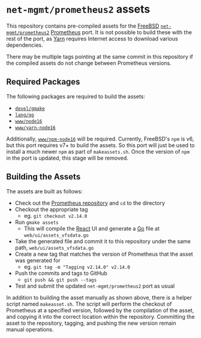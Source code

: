 # `net-mgmt/prometheus2` assets

This repository contains pre-compiled assets for the [FreeBSD]
[`net-mgmt/prometheus2`] [Prometheus] port.
It is not possible to build these with the rest of the port, as [Yarn] requires
Internet access to download various dependencies.

There may be multiple tags pointing at the same commit in this repository if
the compiled assets do not change between Prometheus versions.

## Required Packages

The following packages are required to build the assets:

  - [`devel/gmake`]
  - [`lang/go`]
  - [`www/node16`]
  - [`www/yarn-node16`]

Additionally, [`www/npm-node16`] will be required. Currently, FreeBSD's `npm`
is v6, but this port requires v7+ to build the assets. So this port will just
be used to install a much newer `npm` as part of `makeassets.sh`.
Once the version of `npm` in the port is updated, this stage will be removed.

## Building the Assets

The assets are built as follows:

  - Check out the [Prometheus repository] and `cd` to the directory
  - Checkout the appropriate tag
    - eg. `git checkout v2.14.0`
  - Run `gmake assets`
    - This will compile the [React] UI and generate a [Go] file at
      `web/ui/assets_vfsdata.go`
  - Take the generated file and commit it to this repository under the same
    path, `web/ui/assets_vfsdata.go`
  - Create a new tag that matches the version of Prometheus that the asset was
    generated for
    - eg. `git tag -m "Tagging v2.14.0" v2.14.0`
  - Push the commits and tags to GitHub
    - `git push && git push --tags`
  - Test and submit the updated `net-mgmt/prometheus2` port as usual

In addition to building the asset manually as shown above, there is a helper
script named `makeasset.sh`. The script will perform the checkout of Prometheus
at a specified version, followed by the compilation of the asset, and copying
it into the correct location within the repository. Committing the asset to the
repository, tagging, and pushing the new version remain manual operations.

<!-- document links -->
[`devel/gmake`]: https://www.freshports.org/devel/gmake
[`lang/go`]: https://www.freshports.org/lang/go
[`net-mgmt/prometheus2`]: https://github.com/freebsd/freebsd-ports/tree/master/net-mgmt/prometheus2
[`www/node16`]: https://www.freshports.org/www/node16
[`www/npm-node16`]: https://www.freshports.org/www/npm-node16
[`www/yarn-node16`]: https://www.freshports.org/www/yarn-node16
[FreeBSD]: https://www.freebsd.org/
[Go]: https://golang.org/
[Prometheus]: https://prometheus.io/
[Prometheus repository]: https://github.com/prometheus/prometheus
[React]: https://reactjs.org/
[Yarn]: https://yarnpkg.com/
